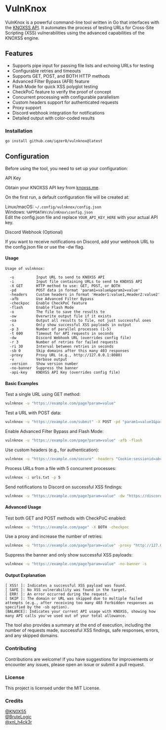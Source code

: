 # VulnKnox
VulnKnox is a powerful command-line tool written in Go that interfaces with the [KNOXSS API](https://knoxss.me/?page_id=2729). It automates the process of testing URLs for Cross-Site Scripting (XSS) vulnerabilities using the advanced capabilities of the KNOXSS engine.

## Features
- Supports pipe input for passing file lists and echoing URLs for testing
- Configurable retries and timeouts
- Supports GET, POST, and BOTH HTTP methods
- Advanced Filter Bypass (AFB) feature
- Flash Mode for quick XSS polyglot testing
- CheckPoC feature to verify the proof of concept
- Concurrent processing with configurable parallelism
- Custom headers support for authenticated requests
- Proxy support
- Discord webhook integration for notifications
- Detailed output with color-coded results

### Installation

```bash
go install github.com/iqzer0/vulnknox@latest
```
## Configuration
Before using the tool, you need to set up your configuration:

API Key

Obtain your KNOXSS API key from [knoxss.me](https://knoxss.me).

On the first run, a default configuration file will be created at:

Linux/macOS: `~/.config/vulnknox/config.json`<br />
Windows: `%APPDATA%\VulnKnox\config.json`<br />
Edit the config.json file and replace `YOUR_API_KEY_HERE` with your actual API key.

Discord Webhook (Optional)

If you want to receive notifications on Discord, add your webhook URL to the config.json file or use the -dw flag.

#### Usage

```
Usage of vulnknox:

  -u          Input URL to send to KNOXSS API
  -i          Input file containing URLs to send to KNOXSS API
  -X GET      HTTP method to use: GET, POST, or BOTH
  -pd         POST data in format 'param1=value&param2=value'
  -headers    Custom headers in format 'Header1:value1,Header2:value2'
  -afb        Use Advanced Filter Bypass
  -checkpoc   Enable CheckPoC feature
  -flash      Enable Flash Mode
  -o          The file to save the results to
  -ow         Overwrite output file if it exists
  -oa         Output all results to file, not just successful ones
  -s          Only show successful XSS payloads in output
  -p 3        Number of parallel processes (1-5)
  -t 600      Timeout for API requests in seconds
  -dw         Discord Webhook URL (overrides config file)
  -r 3        Number of retries for failed requests
  -ri 30      Interval between retries in seconds
  -sb 0       Skip domains after this many 403 responses
  -proxy      Proxy URL (e.g., http://127.0.0.1:8080)
  -v          Verbose output
  -version    Show version number
  -no-banner  Suppress the banner
  -api-key    KNOXSS API Key (overrides config file)
```
#### Basic Examples
Test a single URL using GET method:
```bash
vulnknox -u "https://example.com/page?param=value"
```
Test a URL with POST data:
```bash
vulnknox -u "https://example.com/submit" -X POST -pd "param1=value1&param2=value2"
```
Enable Advanced Filter Bypass and Flash Mode:
```bash
vulnknox -u "https://example.com/page?param=value" -afb -flash
```
Use custom headers (e.g., for authentication):
```bash
vulnknox -u "https://example.com/secure" -headers "Cookie:sessionid=abc123"
```
Process URLs from a file with 5 concurrent processes:
```bash
vulnknox -i urls.txt -p 5
```
Send notifications to Discord on successful XSS findings:
```bash
vulnknox -u "https://example.com/page?param=value" -dw "https://discord.com/api/webhooks/your/webhook/url"
```
#### Advanced Usage
Test both GET and POST methods with CheckPoC enabled:
```bash
vulnknox -u "https://example.com/page" -X BOTH -checkpoc
```
Use a proxy and increase the number of retries:
```bash
vulnknox -u "https://example.com/page?param=value" -proxy "http://127.0.0.1:8080" -r 5
```
Suppress the banner and only show successful XSS payloads:
```bash
vulnknox -u "https://example.com/page?param=value" -no-banner -s
```
#### Output Explanation
```
[ XSS! ]: Indicates a successful XSS payload was found.
[ SAFE ]: No XSS vulnerability was found in the target.
[ ERR! ]: An error occurred during the request.
[ SKIP ]: The domain or URL was skipped due to multiple failed attempts (e.g., after receiving too many 403 Forbidden responses as specified by the -sb option).
[BALANCE]: Indicates your current API usage with KNOXSS, showing how many API calls you've used out of your total allowance.
```
The tool also provides a summary at the end of execution, including the number of requests made, successful XSS findings, safe responses, errors, and any skipped domains.

### Contributing
Contributions are welcome! If you have suggestions for improvements or encounter any issues, please open an issue or submit a pull request.

### License
This project is licensed under the MIT License.

### Credits
[@KN0X55](https://x.com/kn0x55)<br />
[@BruteLogic](https://x.com/BRuteLogic)<br />
[@xnl_h4ck3r](https://x.com/xnl_h4ck3r)



